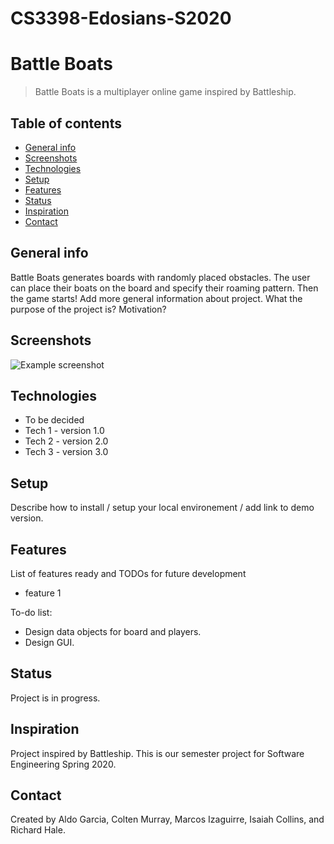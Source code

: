 # CS3398-Edosians-S2020
# Battle Boats
> Battle Boats is a multiplayer online game inspired by Battleship.

## Table of contents
* [General info](#general-info)
* [Screenshots](#screenshots)
* [Technologies](#technologies)
* [Setup](#setup)
* [Features](#features)
* [Status](#status)
* [Inspiration](#inspiration)
* [Contact](#contact)

## General info
Battle Boats generates boards with randomly placed obstacles. The user can place their boats on the board and specify their roaming pattern. Then the game starts!
Add more general information about project. What the purpose of the project is? Motivation?

## Screenshots
![Example screenshot](./img/screenshot.png)

## Technologies
* To be decided
* Tech 1 - version 1.0
* Tech 2 - version 2.0
* Tech 3 - version 3.0

## Setup
Describe how to install / setup your local environement / add link to demo version.

## Features
List of features ready and TODOs for future development
* feature 1

To-do list:
* Design data objects for board and players.
* Design GUI.

## Status
Project is in progress.

## Inspiration
Project inspired by Battleship. This is our semester project for Software Engineering Spring 2020.

## Contact
Created by Aldo Garcia, Colten Murray, Marcos Izaguirre, Isaiah Collins, and Richard Hale.
